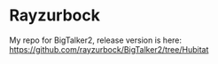 # Rayzurbock
My repo for BigTalker2, release version is here: https://github.com/rayzurbock/BigTalker2/tree/Hubitat
